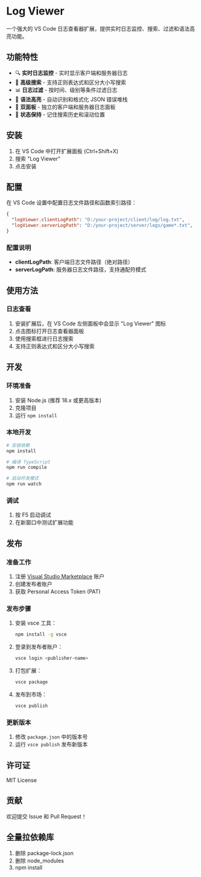 # Log Viewer

一个强大的 VS Code 日志查看器扩展，提供实时日志监控、搜索、过滤和语法高亮功能。

## 功能特性

- 🔍 **实时日志监控** - 实时显示客户端和服务器日志
- 🔎 **高级搜索** - 支持正则表达式和区分大小写搜索
- 📊 **日志过滤** - 按时间、级别等条件过滤日志
- 🎨 **语法高亮** - 自动识别和格式化 JSON 错误堆栈
- 📱 **双面板** - 独立的客户端和服务器日志面板
- 💾 **状态保持** - 记住搜索历史和滚动位置

## 安装

1. 在 VS Code 中打开扩展面板 (Ctrl+Shift+X)
2. 搜索 "Log Viewer"
3. 点击安装

## 配置

在 VS Code 设置中配置日志文件路径和函数索引路径：

```json
{
  "logViewer.clientLogPath": "D:/your-project/client/log/log.txt",
  "logViewer.serverLogPath": "D:/your-project/server/logs/game*.txt",
}
```

### 配置说明

- **clientLogPath**: 客户端日志文件路径（绝对路径）
- **serverLogPath**: 服务器日志文件路径，支持通配符模式

## 使用方法

### 日志查看
1. 安装扩展后，在 VS Code 左侧面板中会显示 "Log Viewer" 图标
2. 点击图标打开日志查看器面板
3. 使用搜索框进行日志搜索
4. 支持正则表达式和区分大小写搜索



## 开发

### 环境准备

1. 安装 Node.js (推荐 18.x 或更高版本)
2. 克隆项目
3. 运行 `npm install`

### 本地开发

```bash
# 安装依赖
npm install

# 编译 TypeScript
npm run compile

# 启动开发模式
npm run watch
```

### 调试

1. 按 F5 启动调试
2. 在新窗口中测试扩展功能

## 发布

### 准备工作

1. 注册 [Visual Studio Marketplace](https://marketplace.visualstudio.com/) 账户
2. 创建发布者账户
3. 获取 Personal Access Token (PAT)

### 发布步骤

1. 安装 vsce 工具：
   ```bash
   npm install -g vsce
   ```

2. 登录到发布者账户：
   ```bash
   vsce login <publisher-name>
   ```

3. 打包扩展：
   ```bash
   vsce package
   ```

4. 发布到市场：
   ```bash
   vsce publish
   ```

### 更新版本

1. 修改 `package.json` 中的版本号
2. 运行 `vsce publish` 发布新版本

## 许可证

MIT License

## 贡献

欢迎提交 Issue 和 Pull Request！

## 全量拉依赖库

1. 删除 package-lock.json
2. 删除 node_modules
3. npm install
